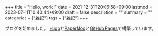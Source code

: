 +++
title = "Hello, world!"
date = 2021-12-31T20:06:58+09:00
lastmod = 2023-07-11T10:40:44+09:00
draft = false
description = ""
summary = ""
categories = ["雑記"]
tags = ["雑記"]
+++

ブログを始めました。
[Hugo](https://gohugo.io/)と[PaperMod](https://github.com/adityatelange/hugo-PaperMod)と[GitHub Pages](https://pages.github.com/)で構築しています。
